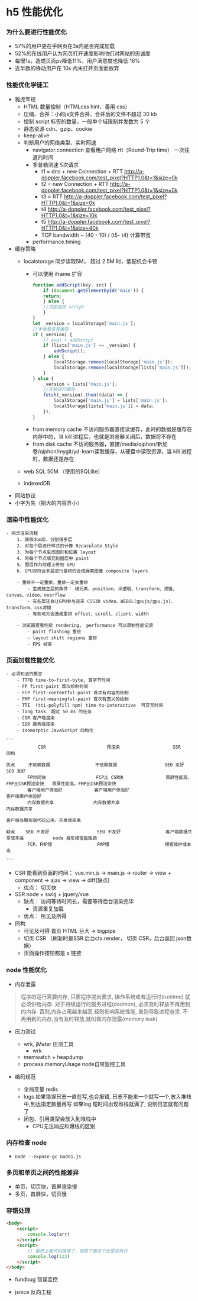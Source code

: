 # h5 性能优化

### 为什么要进行性能优化

- 57%的用户更在乎网页在3s内是否完成加载
- 52%的在线用户认为网页打开速度影响他们对网站的忠诚度
- 每慢1s，造成页面pv降低11%，用户满意度也降低 16%
- 近半数的移动用户在 10s 内未打开页面而放弃

### 性能优化学徒工 

- 雅虎军规
    - HTML 数量控制（HTMLcss hint、善用 css）
    - 压缩、合并：小的js文件合并，合并后的文件不超过 30 kb
    - 控制 script 标签的数量，一般单个域限制并发数为 5 个
    - 静态资源 cdn、gzip、cookie
    - keep-alive
    - 判断用户的网络类型、实时网速
        - navigator.connection 查看用户网络 rtt（Round-Trip time） 一次往返的时间
        - 多普勒测速 5次请求
            - t1 = dns + new Connection + RTT            http://a-doppler.facebook.com/test_pixel?HTTP1.0&t=1&size=0k
            - t2 = new Connection + RTT                  http://a-doppler.facebook.com/test_pixel?HTTP1.0&t=1&size=0k
            - t3 = RTT                                   http://a-doppler.facebook.com/test_pixel?HTTP1.0&t=1&size=0k
            - t4                                         http://a-doppler.facebook.com/test_pixel?HTTP1.0&t=1&size=10k
            - t5                                         http://a-doppler.facebook.com/test_pixel?HTTP1.0&t=1&size=40k
            - TCP bandwidth ~  (40 - 10) / (t5- t4)      计算带宽
        - performance.timing
- 缓存策略
    - localstorage 同步读取5M， 超过 2.5M 时，低配机会卡顿
        - 可以使用 iframe 扩容
            ```js
            function addScript(key, src) {
                if (document.getElementById('main')) {
                return;
                } else {
                //顶部追加 script
                }
            }
            let _version = localStorage['main.js'];
            //本地是否有缓存
            if (_version) {
                // eval + addScript
                if (lists['main.js'] == _version) {
                    addScript();
                } else {
                    localStorage.remove(localStorage['main.js']);
                    localStorage.remove(localStorage[lists['main.js']]);
                }
            } else {
                _version = lists['main.js'];
                //开始执行缓存
                fetch(_version).then((data) => {
                    localStorage['main.js'] = lists['main.js'];
                    localStorage[lists['main.js']] = data;
                });
            }

            ```
        - from memory cache  不访问服务器直接读缓存，此时的数据是缓存在内存中的，当 kill 进程后，也就是浏览器关闭后，数据将不存在
        - from disk cache  不访问服务器，直接/media/qiphon/新加卷/qiphon/mygit/yd-learn读取缓存，从硬盘中读取资源，当 kill 进程时，数据还是存在

    - web SQL 50M （使用的SQLlite）
    - indexedDB
- 网站协议
- 小字为先（把大的内容弄小）

### 渲染中性能优化
    - 网页渲染流程
        1. 获取dom后，分割很多层
        2. 对每个层进行样式的计算 Recaculate Style
        3. 为每个节点生成图形和位置 layout
        4. 将每个节点填充到图层中 paint
        5. 图层作为纹理上传到 GPU
        6. GPU对符合多层进行最终的合成屏幕图像 composite layers

        - 重绘不一定重排，重排一定会重绘
            - 生成独立层的条件： 根元素、position、半透明、transform、滤镜、canvas、video、overflow
            - 有些层还会让GPU参与进来 CSS3D video、WEBGL(gpujs/gpu.js)、transform、css滤镜
            - 有些地方会造成重排 offset、scroll、client、width

        - 浏览器查看性能 rendering， performance 可以录制性能记录
            - paint flashing 重绘
            - layout shift regions 重排
            - FPS 帧率

### 页面加载性能优化
    - 必须知道的概念
        - TTFB time-to-first-byte, 首字节时间
        - FP first-paint 首次绘制时间
        - FCP first-contentful-paint 首次有内容的绘制
        - FMP first-meaningful-paint 首次有意义的绘制
        - TTI  (tti-polyfill npm) time-to-interactive  可交互时间
        - long task  超过 50 ms 的任务
        - CSR 客户端渲染
        - SSR 服务端渲染
        - isomorphic JavaScript 同构化

    ```
                CSR                       预渲染                    SSR                      同构

    优点     不依赖数据                 不依赖数据                  SEO 友好                    SEO 友好
            FP时间快                   FCP比 CSR快                首屏性能高，FMP比CSR预渲染快   首屏性能高，FMP比CSR预渲染快
            客户端用户体验好            客户端用户体验好                                         客户端用户体验好
            内存数据共享               内存数据共享                                             内存数据共享                    
                                                                                            客户端与服务端代码公用，开发效率高

    缺点    SEO 不友好                  SEO 不友好                 客户端数据共享成本高           node 易形成性能瓶颈
            FCP、FMP慢                 FMP慢                     模板维护成本高

    ```

- CSR 能看到页面的时间： vue.min.js -> main.js -> router -> view + component -> ajax -> view -> diff(缺点) 
    - 优点： 切页快
- SSR node + swig + jquery/vue
    - 缺点： 访问等待时间长，需要等待后台渲染完毕
        - 资源重复加载
    - 优点： 所见及所得
- 同构
    - 可见及可得  首页 HTML 巨大 -> bigpipe
    - 切页 CSR  （刷新时是SSR 后台ctx.render， 切页 CSR，后台返回 json数据）
    - 页面操作按钮都是 a 链接

### node 性能优化

- 内存泄露
> 程序的运行需要内存, 只要程序提出要求, 操作系统或者运行时(runtime) 就必须供给内存.
对于持续运行的服务进程(dadmon), 必须及时释放不再用到的内存. 否则,内存占用越来越高,轻则影响系统性能,
重则导致进程崩溃.
不再用到的内存,没有及时释放,就叫做内存泄露(memory leak)


- 压力测试
    - wrk, jMeter 压测工具
        - wrk 
    - memwatch + heapdump  
    - process.memoryUsage  node自带监控工具

- 编码规范
    - 全局变量 redis
    - logs 如果错误日志一直在写,也会报错, 日志不能来一个就写一个,放入堆栈中,到达指定数量再写
    如果log 短时间出现堆栈就满了, 说明日志就有问题了
    - 闭包、引用类型会放入到堆栈中
        - CPU无法响应和爆栈的区别


### 内存检查 node

- `node --expose-gc node1.js`

### 多页和单页之间的性能差异

- 单页，切页快，首屏渲染慢
- 多页，首屏快，切页慢


### 容错处理

```html
<body>
    <script>
        console.log(arr)
    </script>
    <script>
        // 虽然上面代码报错了，但是下面这个还是会执行
        console.log(123)
    </script>
</body>

```

- fundbug 错误监控

- jsnice  反向工程